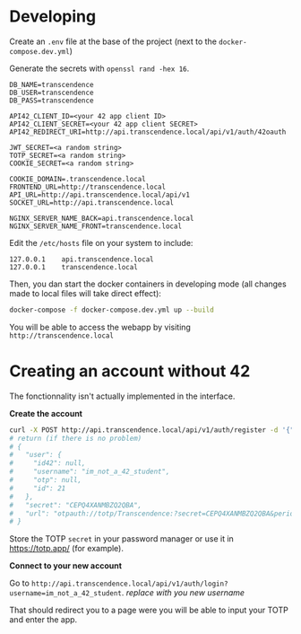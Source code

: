 # Developing

Create an `.env` file at the base of the project (next to the `docker-compose.dev.yml`)

Generate the secrets with `openssl rand -hex 16`.

```env
DB_NAME=transcendence
DB_USER=transcendence
DB_PASS=transcendence

API42_CLIENT_ID=<your 42 app client ID>
API42_CLIENT_SECRET=<your 42 app client SECRET>
API42_REDIRECT_URI=http://api.transcendence.local/api/v1/auth/42oauth

JWT_SECRET=<a random string>
TOTP_SECRET=<a random string>
COOKIE_SECRET=<a random string>

COOKIE_DOMAIN=.transcendence.local
FRONTEND_URL=http://transcendence.local
API_URL=http://api.transcendence.local/api/v1
SOCKET_URL=http://api.transcendence.local

NGINX_SERVER_NAME_BACK=api.transcendence.local
NGINX_SERVER_NAME_FRONT=transcendence.local
```

Edit the `/etc/hosts` file on your system to include:

```
127.0.0.1    api.transcendence.local
127.0.0.1    transcendence.local
```

Then, you dan start the docker containers in developing mode (all changes made to local files will take direct effect):

```bash
docker-compose -f docker-compose.dev.yml up --build
```

You will be able to access the webapp by visiting `http://transcendence.local`

# Creating an account without 42

The fonctionnality isn't actually implemented in the interface.

**Create the account**
```bash
curl -X POST http://api.transcendence.local/api/v1/auth/register -d '{"username": "ocartier5"}' -H "Content-Type: application/json" | jq
# return (if there is no problem)
# {
#   "user": {
#     "id42": null,
#     "username": "im_not_a_42_student",
#     "otp": null,
#     "id": 21
#   },
#   "secret": "CEPQ4XANMBZQ2QBA",
#   "url": "otpauth://totp/Transcendence:?secret=CEPQ4XANMBZQ2QBA&period=30&digits=6&algorithm=SHA1&issuer=Transcendence"
# }
```
Store the TOTP `secret` in your password manager or use it in https://totp.app/ (for example).

**Connect to your new account**

Go to `http://api.transcendence.local/api/v1/auth/login?username=im_not_a_42_student`. *replace with you new username*

That should redirect you to a page were you will be able to input your TOTP and enter the app.
